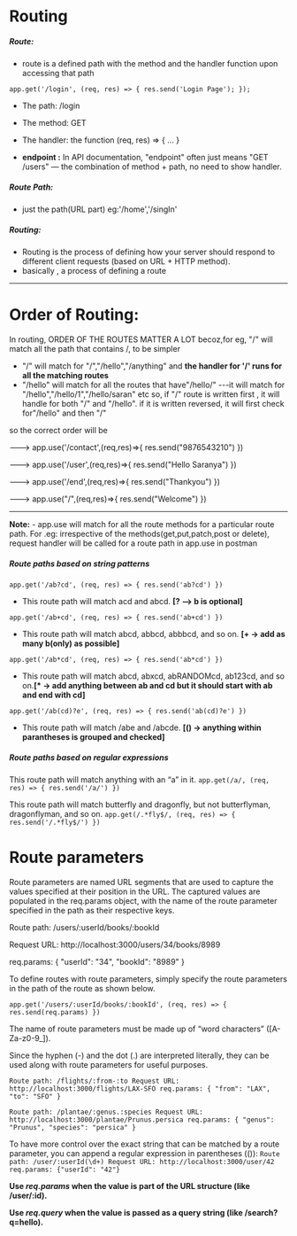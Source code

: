 # Routing

##### Route:
- route is a defined path with the method and the handler function upon accessing that path

`
app.get('/login', (req, res) => {
  res.send('Login Page');
});
`
- The path: /login

- The method: GET

- The handler: the function (req, res) => { ... }

- **endpoint :** In API documentation, "endpoint" often just means "GET /users" — the combination of method + path, no need to show handler.

##### Route Path:
- just the path(URL part)  eg:'/home','/singIn'

##### Routing:
- Routing is the process of defining how your server should respond to different client requests (based on URL + HTTP method).
- basically , a process of defining a route

--- 

# Order of Routing:
In routing, ORDER OF THE ROUTES MATTER A LOT becoz,for eg, "/" will match all the path that contains /, to be simpler
-    "/" will match for "/","/hello","/anything" and **the handler for '/' runs for all the matching routes**
-   "/hello" will match for all the routes that have"/hello/" ---it will match for "/hello","/hello/1","/hello/saran" etc
	so, if "/" route is written first , it will handle for both "/" and "/hello". if it is written reversed, it will first check for"/hello" and then "/"

so the correct order will be

---> app.use('/contact',(req,res)=>{
       res.send("9876543210")
       })

---> app.use('/user',(req,res)=>{
        res.send("Hello Saranya")
       })

---> app.use('/end',(req,res)=>{
       res.send("Thankyou")
       })

---> app.use("/",(req,res)=>{
        res.send("Welcome")
        })

---

**Note:** - 	app.use will match for all the route methods for a particular route path. For .eg: irrespective of the methods(get,put,patch,post or delete), request handler will be called for a route path in app.use in postman


##### Route paths based on string patterns

`app.get('/ab?cd', (req, res) => {
  res.send('ab?cd')
})`

- This route path will match acd and abcd. **[? –> b is optional]**

`app.get('/ab+cd', (req, res) => {
  res.send('ab+cd')
})`

- This route path will match abcd, abbcd, abbbcd, and so on. **[+ -> add as many b(only) as possible]**

`app.get('/ab*cd', (req, res) => {
  res.send('ab*cd')
})`

- This route path will match abcd, abxcd, abRANDOMcd, ab123cd, and so on.**[* -> add anything between ab and cd but it should start with ab and end with cd]**

`app.get('/ab(cd)?e', (req, res) => {
  res.send('ab(cd)?e')
})`

- This route path will match /abe and /abcde. **[() -> anything within parantheses is grouped and checked]**

##### Route paths based on regular expressions

This route path will match anything with an “a” in it.
`app.get(/a/, (req, res) => {
  res.send('/a/')
})`

This route path will match butterfly and dragonfly, but not butterflyman, dragonflyman, and so on.
`app.get(/.*fly$/, (req, res) => {
  res.send('/.*fly$/')
})`


# Route parameters
Route parameters are named URL segments that are used to capture the values specified at their position in the URL. The captured values are populated in the req.params object, with the name of the route parameter specified in the path as their respective keys.

Route path: /users/:userId/books/:bookId

Request URL: http://localhost:3000/users/34/books/8989

req.params: { "userId": "34", "bookId": "8989" }

To define routes with route parameters, simply specify the route parameters in the path of the route as shown below.

`app.get('/users/:userId/books/:bookId', (req, res) => {
  res.send(req.params)
})`

The name of route parameters must be made up of “word characters” ([A-Za-z0-9_]).

Since the hyphen (-) and the dot (.) are interpreted literally, they can be used along with route parameters for useful purposes.

`Route path: /flights/:from-:to
Request URL: http://localhost:3000/flights/LAX-SFO
req.params: { "from": "LAX", "to": "SFO" }`

`Route path: /plantae/:genus.:species
Request URL: http://localhost:3000/plantae/Prunus.persica
req.params: { "genus": "Prunus", "species": "persica" }`

To have more control over the exact string that can be matched by a route parameter, you can append a regular expression in parentheses (()):
`Route path: /user/:userId(\d+)
Request URL: http://localhost:3000/user/42
req.params: {"userId": "42"}`

**Use *req.params* when the value is part of the URL structure (like /user/:id).**

**Use *req.query* when the value is passed as a query string (like /search?q=hello).**

